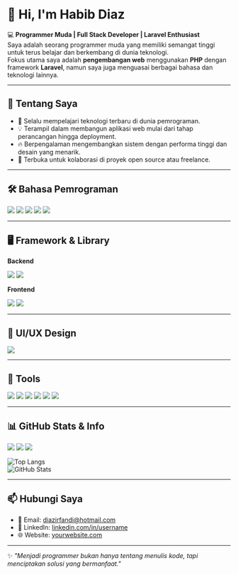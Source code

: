 # 👋 Hi, I'm Habib Diaz

💻 **Programmer Muda | Full Stack Developer | Laravel Enthusiast**  
Saya adalah seorang programmer muda yang memiliki semangat tinggi untuk terus belajar dan berkembang di dunia teknologi.  
Fokus utama saya adalah **pengembangan web** menggunakan **PHP** dengan framework **Laravel**, namun saya juga menguasai berbagai bahasa dan teknologi lainnya.

---

## 🚀 Tentang Saya
- 🌱 Selalu mempelajari teknologi terbaru di dunia pemrograman.
- 💡 Terampil dalam membangun aplikasi web mulai dari tahap perancangan hingga deployment.
- 🔥 Berpengalaman mengembangkan sistem dengan performa tinggi dan desain yang menarik.
- 🤝 Terbuka untuk kolaborasi di proyek open source atau freelance.

---

## 🛠 Bahasa Pemrograman
<p>
  <img src="https://img.shields.io/badge/PHP-777BB4?style=flat&logo=php&logoColor=white"/>
  <img src="https://img.shields.io/badge/JavaScript-F7DF1E?style=flat&logo=javascript&logoColor=black"/>
  <img src="https://img.shields.io/badge/Node.js-339933?style=flat&logo=nodedotjs&logoColor=white"/>
  <img src="https://img.shields.io/badge/HTML5-E34F26?style=flat&logo=html5&logoColor=white"/>
  <img src="https://img.shields.io/badge/CSS3-1572B6?style=flat&logo=css3&logoColor=white"/>
</p>

---

## 🖥 Framework & Library
**Backend**
<p>
  <img src="https://img.shields.io/badge/Laravel-FF2D20?style=flat&logo=laravel&logoColor=white"/>
  <img src="https://img.shields.io/badge/Express.js-000000?style=flat&logo=express&logoColor=white"/>
</p>

**Frontend**
<p>
  <img src="https://img.shields.io/badge/React-61DAFB?style=flat&logo=react&logoColor=black"/>
  <img src="https://img.shields.io/badge/TailwindCSS-38B2AC?style=flat&logo=tailwindcss&logoColor=white"/>
</p>

---

## 🎨 UI/UX Design
<p>
  <img src="https://img.shields.io/badge/Figma-F24E1E?style=flat&logo=figma&logoColor=white"/>
</p>

---

## 🧰 Tools
<p>
  <img src="https://img.shields.io/badge/Postman-FF6C37?style=flat&logo=postman&logoColor=white"/>
  <img src="https://img.shields.io/badge/GitHub-181717?style=flat&logo=github&logoColor=white"/>
  <img src="https://img.shields.io/badge/Git%20Bash-F05032?style=flat&logo=git&logoColor=white"/>
  <img src="https://img.shields.io/badge/MariaDB-003545?style=flat&logo=mariadb&logoColor=white"/>
  <img src="https://img.shields.io/badge/phpMyAdmin-6C78AF?style=flat&logo=phpmyadmin&logoColor=white"/>
  <img src="https://img.shields.io/badge/cPanel-FF6C2C?style=flat&logo=cpanel&logoColor=white"/>
</p>

---

## 📊 GitHub Stats & Info
<p>
  <img src="https://komarev.com/ghpvc/?username=yourusername&style=flat&label=Profile+Views"/>
  <img src="https://img.shields.io/github/followers/yourusername?style=flat&logo=github"/>
  <img src="https://img.shields.io/github/stars/yourusername?style=flat&logo=github"/>
</p>

![Top Langs](https://github-readme-stats.vercel.app/api/top-langs/?username=yourusername&layout=compact&theme=radical)  
![GitHub Stats](https://github-readme-stats.vercel.app/api?username=yourusername&show_icons=true&theme=radical)

---

## 📫 Hubungi Saya
- 📧 Email: [diazirfandi@hotmail.com](mailto:diazirfandi@hotmail.com)
- 💼 LinkedIn: [linkedin.com/in/username](https://linkedin.com/in/username)
- 🌐 Website: [yourwebsite.com](https://yourwebsite.com)

---

✨ _"Menjadi programmer bukan hanya tentang menulis kode, tapi menciptakan solusi yang bermanfaat."_
